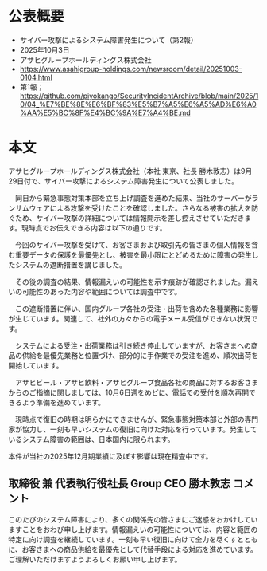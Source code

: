 # 公表概要
- サイバー攻撃によるシステム障害発生について（第2報）
- 2025年10月3日
- アサヒグループホールディングス株式会社
- https://www.asahigroup-holdings.com/newsroom/detail/20251003-0104.html
- 第1報；https://github.com/piyokango/SecurityIncidentArchive/blob/main/2025/10/04_%E7%BE%8E%E6%BF%83%E5%B7%A5%E6%A5%AD%E6%A0%AA%E5%BC%8F%E4%BC%9A%E7%A4%BE.md

# 本文
アサヒグループホールディングス株式会社（本社 東京、社長 勝木敦志）は9月29日付で、サイバー攻撃によるシステム障害発生について公表しました。

　同日から緊急事態対策本部を立ち上げ調査を進めた結果、当社のサーバーがランサムウェアによる攻撃を受けたことを確認しました。さらなる被害の拡大を防ぐため、サイバー攻撃の詳細については情報開示を差し控えさせていただきます。現時点でお伝えできる内容は以下の通りです。

　今回のサイバー攻撃を受けて、お客さまおよび取引先の皆さまの個人情報を含む重要データの保護を最優先とし、被害を最小限にとどめるために障害の発生したシステムの遮断措置を講じました。

　その後の調査の結果、情報漏えいの可能性を示す痕跡が確認されました。漏えいの可能性のあった内容や範囲については調査中です。

　この遮断措置に伴い、国内グループ各社の受注・出荷を含めた各種業務に影響が生じています。関連して、社外の方々からの電子メール受信ができない状況です。

　システムによる受注・出荷業務は引き続き停止していますが、お客さまへの商品の供給を最優先業務と位置づけ、部分的に手作業での受注を進め、順次出荷を開始しています。

　アサヒビール・アサヒ飲料・アサヒグループ食品各社の商品に対するお客さまからのご指摘に関しましては、10月6日週をめどに、電話での受付を順次再開できるよう準備を進めています。

　現時点で復旧の時期は明らかにできませんが、緊急事態対策本部と外部の専門家が協力し、一刻も早いシステムの復旧に向けた対応を行っています。発生しているシステム障害の範囲は、日本国内に限られます。

本件が当社の2025年12月期業績に及ぼす影響は現在精査中です。

## 取締役 兼 代表執行役社長 Group CEO 勝木敦志 コメント
このたびのシステム障害により、多くの関係先の皆さまにご迷惑をおかけしていますことをおわび申し上げます。情報漏えいの可能性については、内容と範囲の特定に向け調査を継続しています。一刻も早い復旧に向けて全力を尽くすとともに、お客さまへの商品供給を最優先として代替手段による対応を進めています。ご理解いただけますようよろしくお願い申し上げます。
